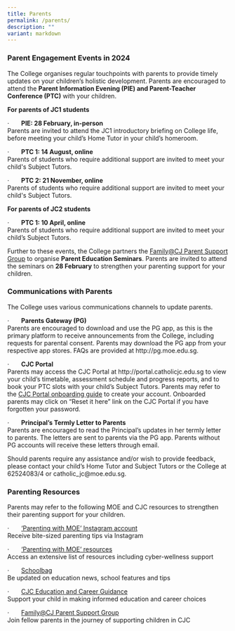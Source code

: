 ```yaml
---
title: Parents
permalink: /parents/
description: ""
variant: markdown
---
```

<h3><strong>Parent Engagement Events in 2024</strong></h3>
<p>The College organises regular touchpoints with parents to provide timely
updates on your children’s holistic development. Parents are encouraged
to attend the <strong>Parent Information Evening (PIE) and Parent-Teacher Conference (PTC)</strong> with
your children.</p>
<p><strong>For parents of JC1 students</strong>
</p>
<p>·&nbsp;&nbsp;&nbsp;&nbsp;&nbsp;&nbsp; <strong>PIE: 28 February, in-person<br></strong>Parents
are invited to attend the JC1 introductory briefing on College life, before
meeting your child’s Home Tutor in your child’s homeroom.</p>
<p>·&nbsp;&nbsp;&nbsp;&nbsp;&nbsp;&nbsp; <strong>PTC 1: 14 August, online<br></strong>Parents of students who require additional support are invited to meet your child's Subject Tutors.</p>
<p>·&nbsp;&nbsp;&nbsp;&nbsp;&nbsp;&nbsp; <strong>PTC 2: 21 November, online<br></strong>Parents of students who require additional support are invited to meet your child's Subject Tutors.</p>

<p><strong>For parents of JC2 students</strong></p>
<p>·&nbsp;&nbsp;&nbsp;&nbsp;&nbsp;&nbsp; <strong>PTC 1: 10 April, online<br></strong>Parents
of students who require additional support are invited to meet your child’s
Subject Tutors.</p>

<p>Further to these events, the College partners the <a href="https://www.cjc.moe.edu.sg/parents/psg" rel="noopener noreferrer nofollow" target="_blank">Family@CJ Parent Support Group</a> to
organise <strong>Parent Education Seminars</strong>. Parents are invited
to attend the seminars on <strong>28 February</strong> to strengthen
your parenting support for your children.</p>

<h3><strong>Communications with Parents</strong></h3>
<p>The College uses various communications channels to update parents.</p>
<p>·&nbsp;&nbsp;&nbsp;&nbsp;&nbsp;&nbsp; <strong>Parents Gateway (PG)<br></strong>
Parents are encouraged to download and use the PG app, as this is the
primary platform to receive announcements from the College, including requests
for parental consent. Parents may download the PG app from your respective
app stores. FAQs are provided at <a rel="noopener noreferrer nofollow" target="_blank">http://pg.moe.edu.sg</a>.</p>
<p>·&nbsp;&nbsp;&nbsp;&nbsp;&nbsp;&nbsp; <strong>CJC Portal<br></strong>
Parents may access the CJC Portal at <a rel="noopener noreferrer nofollow" target="_blank">http://portal.catholicjc.edu.sg</a> to
view your child’s timetable, assessment schedule and progress reports,
and to book your PTC slots with your child’s Subject Tutors.
Parents may refer to the <a href="https://drive.google.com/file/d/1vSENMBGxH9lQSxYpsQRkZVVJx_tLniI7/view&quot;" rel="noopener noreferrer nofollow" target="_blank">CJC Portal onboarding guide</a> to
create your account. Onboarded parents may click on “Reset it here” link
on the CJC Portal if you have forgotten your password.</p>
<p>·&nbsp;&nbsp;&nbsp;&nbsp;&nbsp;&nbsp; <strong>Principal’s Termly Letter to Parents<br></strong>Parents
are encouraged to read the Principal’s updates in her termly letter to
parents. The letters are sent to parents via the PG app. Parents without
PG accounts will receive these letters through email.</p>
<p>Should parents require any assistance and/or wish to provide feedback,
please contact your child’s Home Tutor and Subject Tutors or the College
at 62524083/4 or <a rel="noopener noreferrer nofollow" target="_blank">catholic_jc@moe.edu.sg</a>.</p>
<h3><strong>Parenting Resources</strong></h3>
<p>Parents may refer to the following MOE and CJC resources to strengthen
their parenting support for your children.</p>
<p>·&nbsp;&nbsp;&nbsp;&nbsp;&nbsp;&nbsp; <a href="https://www.instagram.com/parentingwith.moesg/" rel="noopener noreferrer nofollow" target="_blank">‘Parenting with MOE’ Instagram account</a><strong><br></strong>Receive
bite-sized parenting tips via Instagram</p>
<p>·&nbsp;&nbsp;&nbsp;&nbsp;&nbsp;&nbsp; <a href="https://linktr.ee/parentingwith.moesg" rel="noopener noreferrer nofollow" target="_blank">‘Parenting with MOE’ resources</a><strong><br></strong>Access
an extensive list of resources including cyber-wellness support</p>
<p>·&nbsp;&nbsp;&nbsp;&nbsp;&nbsp;&nbsp; <a href="https://www.schoolbag.edu.sg/" rel="noopener noreferrer nofollow" target="_blank">Schoolbag</a><strong><br></strong>Be
updated on education news, school features and tips</p>
<p>·&nbsp;&nbsp;&nbsp;&nbsp;&nbsp;&nbsp; <a href="https://www.cjc.moe.edu.sg/education/cce/potential-development" rel="noopener noreferrer nofollow" target="_blank">CJC Education and Career Guidance</a><strong><br></strong>Support
your child in making informed education and career choices
<br>
</p>
<p>·&nbsp;&nbsp;&nbsp;&nbsp;&nbsp;&nbsp; <a href="https://www.cjc.moe.edu.sg/parents/psg" rel="noopener noreferrer nofollow" target="_blank">Family@CJ Parent Support Group</a><strong><br></strong>Join
fellow parents in the journey of supporting children in CJC</p>
<p></p>